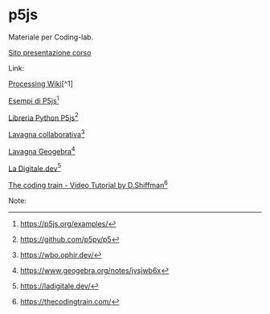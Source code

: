 # p5js

Materiale per Coding-lab.

[Sito presentazione corso](https://omartek.github.io/p5lab-embed/)

Link:

[Processing Wiki](https://en.wikipedia.org/wiki/Processing_(programming_language)#p5.js)[^1]

[Esempi di P5js](https://p5js.org/examples/)[^2]

[Libreria Python P5js](https://github.com/p5py/p5)[^3]

[Lavagna collaborativa](https://wbo.ophir.dev/)[^4]

[Lavagna Geogebra](https://www.geogebra.org/notes/jvsjwb6x)[^5]

[La Digitale.dev](https://ladigitale.dev/)[^6]

[The coding train - Video Tutorial by D.Shiffman](https://thecodingtrain.com/)[^7]


Note:
[^1]: https://en.wikipedia.org/wiki/Processing_(programming_language)#p5.js
[^2]: https://p5js.org/examples/
[^3]: https://github.com/p5py/p5
[^4]: https://wbo.ophir.dev/
[^5]: https://www.geogebra.org/notes/jvsjwb6x
[^6]: https://ladigitale.dev/
[^7]: https://thecodingtrain.com/
